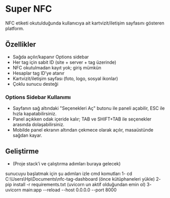 # Super NFC

NFC etiketi okutulduğunda kullanıcıya ait kartvizit/iletişim sayfasını gösteren platform.

## Özellikler
- Sağda açılır/kapanır Options sidebar
- Her tag için sabit ID (site + server + tag üzerinde)
- NFC okutulmadan kayıt yok; giriş mümkün
- Hesaplar tag ID’ye atanır
- Kartvizit/iletişim sayfası (foto, logo, sosyal ikonlar)
- Çoklu sunucu desteği

### Options Sidebar Kullanımı
- Sayfanın sağ altındaki "Seçenekleri Aç" butonu ile paneli açabilir, ESC ile hızla kapatabilirsiniz.
- Panel açıkken odak içeride kalır; TAB ve SHIFT+TAB ile seçenekler arasında dolaşabilirsiniz.
- Mobilde panel ekranın altından çekmece olarak açılır, masaüstünde sağdan kayar.

## Geliştirme
- (Proje stack’i ve çalıştırma adımları buraya gelecek)

sunucuyu başlatmak için şu adımları izle 
cmd komutları 
1- cd C:\Users\Hp\Documents\nfc-tag-dashboard
(önce kütüphaneleri yükle)
2- pip install -r requirements.txt
(uvicorn un aktif olduğundan emin ol)
3- uvicorn main:app --reload --host 0.0.0.0 --port 8000
